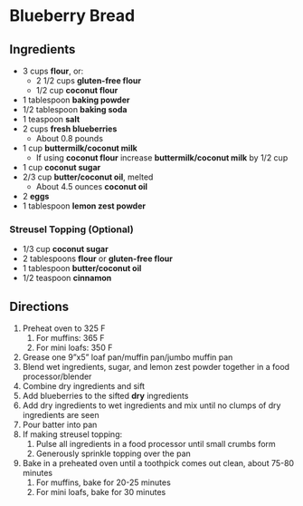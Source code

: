 # Blueberry Bread

## Ingredients

- 3 cups **flour**, or:
    - 2 1/2 cups **gluten-free flour**
    - 1/2 cup **coconut flour**
- 1 tablespoon **baking powder**
- 1/2 tablespoon **baking soda**
- 1 teaspoon **salt**
- 2 cups **fresh blueberries**
    - About 0.8 pounds
- 1 cup **buttermilk/coconut milk**
    - If using **coconut flour** increase **buttermilk/coconut milk** by 1/2 cup
- 1 cup **coconut sugar**
- 2/3 cup **butter/coconut oil**, melted
    - About 4.5 ounces **coconut oil**
- 2 **eggs**
- 1 tablespoon **lemon zest powder**

### Streusel Topping (Optional)

- 1/3 cup **coconut sugar**
- 2 tablespoons **flour** or **gluten-free flour**
- 1 tablespoon **butter/coconut oil**
- 1/2 teaspoon **cinnamon**

## Directions

1. Preheat oven to 325 F
    1. For muffins: 365 F
    1. For mini loafs: 350 F
1. Grease one 9”x5” loaf pan/muffin pan/jumbo muffin pan
1. Blend wet ingredients, sugar, and lemon zest powder together in a food processor/blender
1. Combine dry ingredients and sift
1. Add blueberries to the sifted **dry** ingredients
1. Add dry ingredients to wet ingredients and mix until no clumps of dry ingredients are seen
1. Pour batter into pan
1. If making streusel topping:
    1. Pulse all ingredients in a food processor until small crumbs form
    1. Generously sprinkle topping over the pan
1. Bake in a preheated oven until a toothpick comes out clean, about 75-80 minutes
    1. For muffins, bake for 20-25 minutes
    1. For mini loafs, bake for 30 minutes
